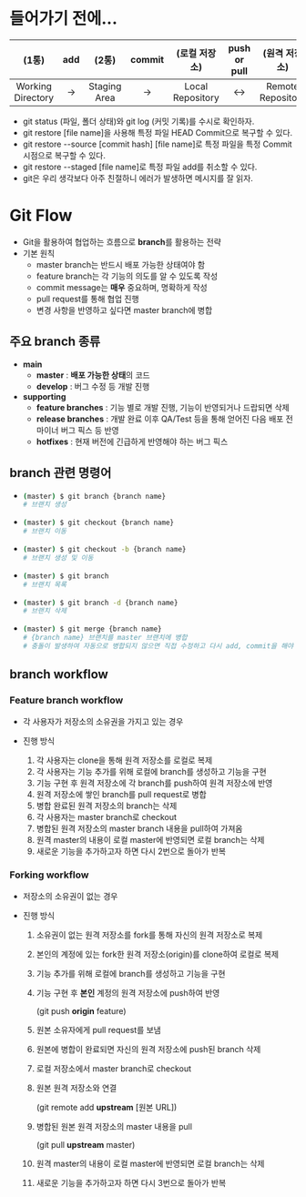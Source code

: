 # 들어가기 전에...

| (1통)                | add | (2통) | commit | (로컬 저장소) | push or pull | (원격 저장소) |
| :------------------: | :--:    | :--: | :--: | :--:|:--: | :--:|
| Working Directory | → |Staging Area| → | Local Repository | ↔ | Remote Repository |

- git status (파일, 폴더 상태)와 git log (커밋 기록)를 수시로 확인하자.
- git restore [file name]을 사용해 특정 파일 HEAD Commit으로 복구할 수 있다.
- git restore --source [commit hash] [file name]로 특정 파일을 특정 Commit 시점으로 복구할 수 있다.
- git restore --staged [file name]로 특정 파일 add를 취소할 수 있다.
- git은 우리 생각보다 아주 친절하니 에러가 발생하면 메시지를 잘 읽자.

# Git Flow

- Git을 활용하여 협업하는 흐름으로 **branch**를 활용하는 전략
- 기본 원칙
  - master branch는 반드시 배포 가능한 상태여야 함
  - feature branch는 각 기능의 의도를 알 수 있도록 작성
  - commit message는 **매우** 중요하며, 명확하게 작성
  - pull request를 통해 협업 진행
  - 변경 사항을 반영하고 싶다면 master branch에 병합


## 주요 branch 종류

- **main**
  - **master** : **배포 가능한 상태**의 코드
  - **develop** : 버그 수정 등 개발 진행
- **supporting**
  - **feature branches** : 기능 별로 개발 진행, 기능이 반영되거나 드랍되면 삭제
  - **release branches** : 개발 완료 이후 QA/Test 등을 통해 얻어진 다음 배포 전 마이너 버그 픽스 등 반영
  - **hotfixes** : 현재 버전에 긴급하게 반영해야 하는 버그 픽스

## branch 관련 명령어

- ```bash
  (master) $ git branch {branch name}
  # 브랜치 생성
  ```

- ```bash
  (master) $ git checkout {branch name}
  # 브랜치 이동
  ```

- ```bash
  (master) $ git checkout -b {branch name}
  # 브랜치 생성 및 이동
  ```

- ```bash
  (master) $ git branch
  # 브랜치 목록
  ```

- ```bash
  (master) $ git branch -d {branch name}
  # 브랜치 삭제

- ```bash
  (master) $ git merge {branch name}
  # {branch name} 브랜치를 master 브랜치에 병합
  # 충돌이 발생하여 자동으로 병합되지 않으면 직접 수정하고 다시 add, commit을 해야 함
  ```

## branch workflow

### Feature branch workflow

- 각 사용자가 저장소의 소유권을 가지고 있는 경우

- 진행 방식
  1. 각 사용자는 clone을 통해 원격 저장소를 로컬로 복제
  2. 각 사용자는 기능 추가를 위해 로컬에 branch를 생성하고 기능을 구현
  3. 기능 구현 후 원격 저장소에 각 branch를 push하여 원격 저장소에 반영
  4. 원격 저장소에 쌓인 branch를 pull request로 병합
  5. 병합 완료된 원격 저장소의 branch는 삭제
  6. 각 사용자는 master branch로 checkout
  7. 병합된 원격 저장소의 master branch 내용을 pull하여 가져옴
  8. 원격 master의 내용이 로컬 master에 반영되면 로컬 branch는 삭제
  9. 새로운 기능을 추가하고자 하면 다시 2번으로 돌아가 반복

### Forking workflow

- 저장소의 소유권이 없는 경우

- 진행 방식

  1. 소유권이 없는 원격 저장소를 fork를 통해 자신의 원격 저장소로 복제

  2. 본인의 계정에 있는 fork한 원격 저장소(origin)를 clone하여 로컬로 복제

  3. 기능 추가를 위해 로컬에 branch를 생성하고 기능을 구현

  4. 기능 구현 후 **본인** 계정의 원격 저장소에 push하여 반영
  
     (git push **origin** feature)
  
  5. 원본 소유자에게 pull request를 보냄
  
  6. 원본에 병합이 완료되면 자신의 원격 저장소에 push된 branch 삭제
  
  7. 로컬 저장소에서 master branch로 checkout
  
  8. 원본 원격 저장소와 연결
  
     (git remote add **upstream** [원본 URL])
  
  9. 병합된 원본 원격 저장소의 master 내용을 pull
  
     (git pull **upstream** master)
  
  10. 원격 master의 내용이 로컬 master에 반영되면 로컬 branch는 삭제
  
  11. 새로운 기능을 추가하고자 하면 다시 3번으로 돌아가 반복
